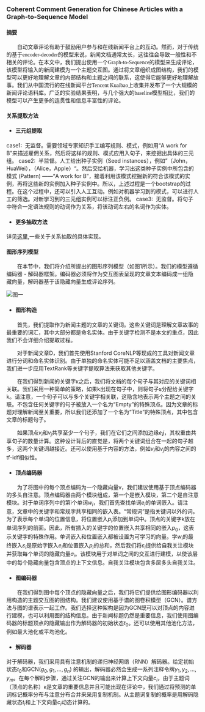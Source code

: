 ### Coherent Comment Generation for Chinese Articles with a Graph-to-Sequence Model

#### 摘要
<font face="宋体">&emsp;&emsp;自动文章评论有助于鼓励用户参与和在线新闻平台上的互动。然而，对于传统的基于encoder-decoder的模型来说，新闻文档通常太长，这往往会导致一般性和不相关的评论。在本文中，我们提出使用一个Graph-to-Sequence的模型来生成评论，该模型将输入的新闻建模为一个主题交互图。通过将文章组织成图结构，我们的模型可以更好地理解文章的内部结构和主题之间的联系，这使得它能够更好地理解故事。我们从中国流行的在线新闻平台Tencent Kuaibao上收集并发布了一个大规模的新闻评论语料库。广泛的实验结果表明，与几个强大的baseline模型相比，我们的模型可以产生更多的连贯性和信息丰富性的评论。
</font>

#### 关系提取方法
- #### 三元组提取
 case1:  无监督。需要领域专家知识手工编写规则、模式，例如用“A work for B”来描述雇佣关系，然后将这样的规则、模式应用入句子，来挖掘出具体的三元组。
 case2:  半监督。人工给出种子实例（Seed instances），例如”（John，HuaWei），（Alice，Apple）“。然后交给机器，学习出这类种子实例中所包含的模式 (Pattern) ——“A work for B”，接着利用该模式挖掘新的符合该模式的实例，再将这些新的实例加入种子实例中。所以，上述过程是一个bootstrap的过程。在这个过程中，还可以引入人工互动。例如对机器学习到的模式，可以进行人工的筛选。对新学习到的三元组实例可以标注正负例。
 case3:  无监督。将句子中符合一定语法规则的动词作为关系，将该动词左右的名词作为实体。
- #### 更多抽取方法
详见[这里](https://blog.csdn.net/sinat_36972314/article/details/80266698),一些关于关系抽取的具体实现。

#### 图形序列模型

&emsp;&emsp;在本节中，我们将介绍所提出的图形序列模型（如图1所示）。我们的模型遵循编码器 - 解码器框架。编码器必须将作为交互图表呈现的文章文本编码成一组隐藏向量，解码器基于该隐藏向量生成评论序列。



![图一](https://img2018.cnblogs.com/blog/1627424/201907/1627424-20190708110904084-1138452521.png)



- #### 图形构造

&emsp;&emsp;首先，我们提取作为新闻主题的文章的关键词。这些关键词是理解文章故事的最重要的词汇，其中大部分都是命名实体。由于关键字检测不是本文的重点，因此我们不会详细介绍提取过程。

&emsp;&emsp;对于新闻文章D，我们首先使用Stanford CoreNLP等现成的工具对新闻文章进行分词和命名实体识别。由于单独的命名实体可能不足以涵盖文档的主要焦点，我们进一步应用TextRank等关键字提取算法来获取其他关键字。

&emsp;&emsp;在我们得到新闻的关键字κ之后，我们将文档的每个句子与其对应的关键词相关联。我们采用一种简单的策略，如果k出现在句子中，则将句子s分配给关键字k。请注意，一个句子可以与多个关键字相关联，这隐含地表示两个主题之间的关联。不包含任何关键字的句子被放入一个名为“Empty”的特殊顶点。因为文章的标题对理解新闻至关重要，所以我们还添加了一个名为“Title”的特殊顶点，其中包含文章的标题句子。

&emsp;&emsp;如果顶点$v_i$和$v_j$共享至少一个句子，我们在它们之间添加边缘$e_ij$，其权重由共享句子的数量计算。这种设计背后的直觉是，将两个关键词组合在一起的句子越多，这两个关键词越接近。还可以使用基于内容的方法，例如$v_i$和$v_j$的内容之间的tf-idf相似性。
- #### 顶点编码器
&emsp;&emsp;为了将图中的每个顶点编码为一个隐藏向量v，我们建议使用基于顶点编码器的多头自注意。顶点编码器由两个模块组成，第一个是嵌入模块，第二个是自注意模块。对于单词序列中的第i个单词$w_i$，我们首先查找单词$e_i$的单词嵌入。请注意，文章中的关键字和常规字共享相同的嵌入表。“常规词”是指关键词以外的词。为了表示每个单词的位置信息，将位置嵌入$p_i$添加到单词中。顶点的关键字k放在单词序列的前面。因此，所有插入的关键字的位置嵌入共享相同的嵌入$p_0$，这表示关键字的特殊作用。单词嵌入和位置嵌入都被设置为可学习的向量。字$w_i$的最终嵌入$ε_i$是原始字嵌入$e_i$和位置嵌入$p_i$的总和，然后我们将$ε_i$提供给自我关注模块并获取每个单词的隐藏向量$a_i$。该模块用于对单词之间的交互进行建模，以使该层中的每个隐藏向量包含顶点的上下文信息。自我关注模块包含多层多头自我关注。
- #### 图编码器
&emsp;&emsp;在我们得到图中每个顶点的隐藏向量之后，我们将它们提供给图形编码器以利用构造的主题交互图的图结构。我们建议使用基于谱的图卷积模型（GCN）。谱方法与图的谱表示一起工作。我们选择这种架构是因为GCN既可以对顶点的内容进行建模，也可以利用图的结构信息。由于新闻标题仍然是重要信息，我们使用图编码器的标题顶点的隐藏输出作为解码器的初始状态$t_0$。还可以使用其他池化方法，例如最大池化或平均池化。
- #### 解码器
对于解码器，我们采用具有注意机制的递归神经网络（RNN）解码器。给定初始状态$t_0$和GCN($g_0,g_1,...,g_n$) 的输出，解码器必然会生成一系列注释令牌$y_1,y_2,...,y_m$。在每个解码步骤，通过关注GCN的输出来计算上下文向量$c_i$，由于主题词（顶点的名称）κ是文章的重要信息并且可能出现在评论中，我们通过将预测的单词标记概率分布与注意分布合并来采用复制机制。从主题词复制的概率是用解码隐藏状态$t_i$和上下文向量$c_i$动态计算的。
